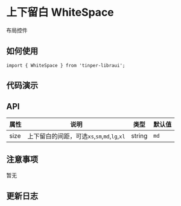 # 上下留白 WhiteSpace

布局控件


## 如何使用

```
import { WhiteSpace } from 'tinper-libraui';

```

## 代码演示


## API


| 属性 | 说明 | 类型 | 默认值 |
| ----|-----|------|------|
| size       |  上下留白的间距，可选`xs`,`sm`,`md`,`lg`,`xl`  | string | `md`  |


## 注意事项

暂无

## 更新日志
